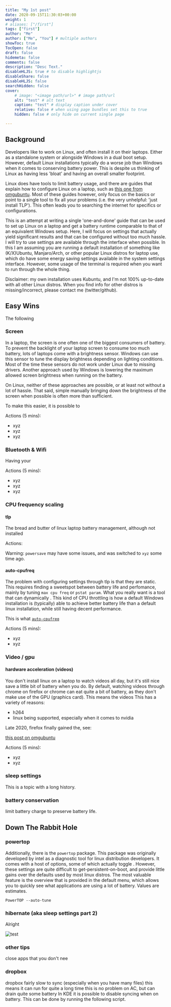 ```yaml
---
title: "My 1st post"
date: 2020-09-15T11:30:03+00:00
weight: 1
# aliases: ["/first"]
tags: ["first"]
author: "Me"
author: ["Me", "You"] # multiple authors
showToc: true
TocOpen: false
draft: false
hidemeta: false
comments: false
description: "Desc Text."
disableHLJS: true # to disable highlightjs
disableShare: false
disableHLJS: false
searchHidden: false
cover:
    # image: "<image path/url>" # image path/url
    alt: "test" # alt text
    caption: "test" # display caption under cover
    relative: false # when using page bundles set this to true
    hidden: false # only hide on current single page

---
```

## Background

Developers like to work on Linux, and often install it on their laptops. Either as a standalone system or alongside Windows in a dual boot setup.
However, default Linux installations typically do a worse job than Windows
when it comes to conserving battery power.
This is despite us thinking of Linux as having less 'bloat' and
having an overall smaller footprint.

Linux does have tools to limit battery usage,
and there are guides that explain how to configure Linux on a laptop,
such as
[this one from omgubuntu](https://www.omgubuntu.co.uk/improve-battery-life-linux).
Most of these guides however,
only focus on the basics or
point to a single tool to fix all your problems
(i.e. the very unhelpful: 'just install TLP').
This often leads you to searching the internet for specifics or configurations.

This is an attempt at writing a single 'one-and-done' guide that
can be used to set up Linux on a laptop and
get a battery runtime comparable to that of an equivalent Windows setup.
Here, I will focus on settings that actually yield significant results
and that can be configured without too much hassle.
I will try to use settings are available through the interface when possible.
In this I am assuming you are running a default installation of something like
(K/X)Ubuntu, Manjaro/Arch, or other popular Linux distros for laptop use,
which do have some energy saving settings available in the
system settings interface.
However, some usage of the terminal is required when you want to
run through the whole thing.

Disclaimer: my own installation uses Kubuntu, and I'm not 100% up-to-date with all other Linux distros. When you find info for other distros is missing/incorrect, please contact me (twitter/github).

## Easy Wins
  
The following 
### Screen

In a laptop, the screen is one often one of the biggest consumers of battery.
To prevent the backlight of your laptop screen to consume too much battery,
lots of laptops come with a brightness sensor.
Windows can use this sensor to tune the display brightness depending on lighting conditions.
Most of the time these sensors do not work under Linux due to missing drivers.
Another approach used by Windows is lowering the maximum allowed screen brightness when
running on the battery.

On Linux, neither of these approaches are possible,
or at least not without a lot of hassle.
That said, simple manually bringing down the
brightness of the screen when possible is often more than sufficient.

To make this easier, it is possible to

Actions (5 mins):

- xyz
- xyz
- xyz

### Bluetooth & Wifi

Having your 

Actions  (5 mins):

- xyz
- xyz
- xyz

### CPU frequency scaling

#### tlp

The bread and butter of linux laptop battery management, although not installed 

Actions:

Warning: `powersave` may have some issues, and was switched to `xyz` some time ago.

#### auto-cpufreq

The problem with configuring settings through tlp is that they are static.
This requires finding a sweetspot between battery life and perfomance,
mainly by tuning `max cpu freq` or `pstat param`.
What you really want is a tool that can dynamically .
This kind of CPU throttling is how a default Windows installation is (typically) able to
achieve better battery life than a default linux installation,
while still having decent performance.

This is what [`auto-cpufreq`](https://github.com/AdnanHodzic/auto-cpufreq)

Actions (5 mins):
- xyz 
- xyz

### Video / gpu

#### hardware acceleration (videos)

You don't install linux on a laptop to watch videos all day,
but it's still nice save a little bit of battery when you do.
By default, watching videos through chrome on firefox or chrome can eat quite a bit of battery,
as they don't make use of the GPU (graphics card). 
This means the videos 
This has a variety of reasons:

- h264
- linux being supported, especially when it comes to nvidia

Late 2020, firefox finally gained the, see:

[this post on omgubuntu](https://www.omgubuntu.co.uk/2020/08/firefox-80-release-linux-gpu-acceleration)

Actions (5 mins):
- xyz
- xyz


<!---
TODO: does it even help?
do a few benchmarks on this.
-->

### sleep settings

This is a topic with a long history.

### battery conservation 

limit battery charge to preserve battery life.

## Down The Rabbit Hole

### powertop

Additionally, there is the `powertop` package.
This package was originally developed by intel as
a diagnostic tool for linux distribution developers.
It comes with a host of options,
some of which actually toggle .
However, these settings are quite difficult to get-persistent-on-boot,
and provide little gains over the defaults used by most linux distros.
The most valuable feature is the overview that is provided in the default menu,
which allows you to quickly see what applications are using a lot of battery.
Values are estimates.

`PowerTOP --auto-tune`

### hibernate (aka sleep settings part 2)

Alright

![test](/powertop_overview.png)

### other tips

close apps that you don't nee

### dropbox

dropbox fairly slow to sync (especially when you have many files)
this means it can run for quite a long time
this is no problem on AC, but can drain quite some battery
In KDE it is possible to disable syncing when on battery.
This can be done by running the following script.